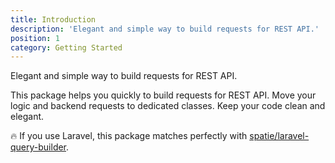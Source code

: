 ```yaml
---
title: Introduction
description: 'Elegant and simple way to build requests for REST API.'
position: 1
category: Getting Started
---
```


Elegant and simple way to build requests for REST API.

This package helps you quickly to build requests for REST API. Move your logic and backend requests to dedicated classes. Keep your code clean and elegant. 


🔥  If you use Laravel, this package matches perfectly with [spatie/laravel-query-builder](https://github.com/spatie/laravel-query-builder).
